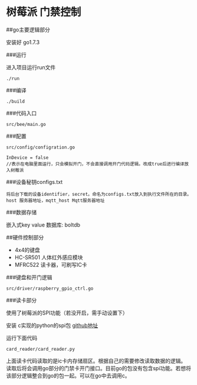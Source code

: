 # 树莓派 门禁控制

##go主要逻辑部分

安装好 go1.7.3

###运行

进入项目运行run文件

    ./run

###编译

    ./build


###代码入口

    src/bee/main.go

###配置

    src/config/configration.go

    InDevice = false 
    //表示在电脑里面运行，只会模拟开门，不会直接调用开门代码逻辑。改成true后进行编译放入树莓派

###设备秘钥configs.txt

    将后台下载的设备identifier，secret。命名为configs.txt放入到执行文件所在的目录。
    host 服务器地址，mqtt_host Mqtt服务器地址


###数据存储

嵌入式key value 数据库: boltdb 


##硬件控制部分

- 4x4的键盘
- HC-SR501 人体红外感应模块
- MFRC522 读卡器，可刷写IC卡

###键盘和开门逻辑

    src/driver/raspberry_gpio_ctrl.go

###读卡部分

使用了树莓派的SPI功能（若没开启，需手动设置下）

安装 c实现的python的spi包 [github地址](https://github.com/lthiery/SPI-Py)

运行下面代码

    card_reader/card_reader.py

上面读卡代码读取的是ic卡内存储扇区。根据自己的需要修改读取数据的逻辑。
读取后将会调用go部分的门禁卡开门接口。目前go的包没有包含spi功能。若想将该部分逻辑整合到go的包一起。可以在go中去调用c。



